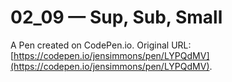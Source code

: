 # 02_09 — Sup, Sub, Small

A Pen created on CodePen.io. Original URL: [https://codepen.io/jensimmons/pen/LYPQdMV](https://codepen.io/jensimmons/pen/LYPQdMV).

